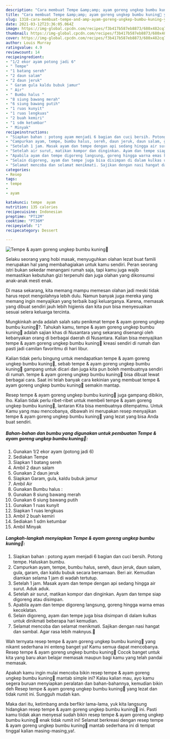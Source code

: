 ```yaml
---
description: "Cara membuat Tempe &amp;amp; ayam goreng ungkep bumbu kuning🍗 yang sedap dan Mudah Dibuat"
title: "Cara membuat Tempe &amp;amp; ayam goreng ungkep bumbu kuning🍗 yang sedap dan Mudah Dibuat"
slug: 1318-cara-membuat-tempe-and-amp-ayam-goreng-ungkep-bumbu-kuning-yang-sedap-dan-mudah-dibuat
date: 2021-03-12T23:36:05.064Z
image: https://img-global.cpcdn.com/recipes/f3b417b587eb8873/680x482cq70/tempe-ayam-goreng-ungkep-bumbu-kuning🍗-foto-resep-utama.jpg
thumbnail: https://img-global.cpcdn.com/recipes/f3b417b587eb8873/680x482cq70/tempe-ayam-goreng-ungkep-bumbu-kuning🍗-foto-resep-utama.jpg
cover: https://img-global.cpcdn.com/recipes/f3b417b587eb8873/680x482cq70/tempe-ayam-goreng-ungkep-bumbu-kuning🍗-foto-resep-utama.jpg
author: Louis Murray
ratingvalue: 4.9
reviewcount: 14
recipeingredient:
- "1/2 ekor ayam potong jadi 6"
- " Tempe"
- "1 batang sereh"
- "2 daun salam"
- "2 daun jeruk"
- " Garam gula kaldu bubuk jamur"
- " Air"
- " Bumbu halus "
- "8 siung bawang merah"
- "6 siung bawang putih"
- "1 ruas kunyit"
- "1 ruas lengkuas"
- "2 buah kemiri"
- "1 sdm ketumbar"
- " Minyak"
recipeinstructions:
- "Siapkan bahan : potong ayam menjadi 6 bagian dan cuci bersih. Potong tempe. Haluskan bumbu."
- "Campurkan ayam, tempe, bumbu halus, sereh, daun jeruk, daun salam, gula, garam, dan kaldu bubuk secara bersamaan. Beri air. Kemudian diamkan selama 1 jam di wadah tertutup."
- "Setelah 1 jam. Masak ayam dan tempe dengan api sedang hingga air surut. Aduk aduk."
- "Setelah air surut, matikan kompor dan dinginkan. Ayam dan tempe siap digoreng atau disimpan."
- "Apabila ayam dan tempe digoreng langsung, goreng hingga warna emas kecoklatan."
- "Selain digoreng, ayam dan tempe juga bisa disimpan di dalam kulkas untuk dinikmati beberapa hari kemudian."
- "Selamat mencoba dan selamat menikmati. Sajikan dengan nasi hangat dan sambal. Agar rasa lebih maknyus.🤗"
categories:
- Resep
tags:
- tempe
- 
- ayam

katakunci: tempe  ayam 
nutrition: 135 calories
recipecuisine: Indonesian
preptime: "PT12M"
cooktime: "PT36M"
recipeyield: "1"
recipecategory: Dessert

---
```



![Tempe &amp; ayam goreng ungkep bumbu kuning🍗](https://img-global.cpcdn.com/recipes/f3b417b587eb8873/680x482cq70/tempe-ayam-goreng-ungkep-bumbu-kuning🍗-foto-resep-utama.jpg)

Selaku seorang yang hobi masak, menyuguhkan olahan lezat buat famili merupakan hal yang membahagiakan untuk kamu sendiri. Peran seorang istri bukan sekedar menangani rumah saja, tapi kamu juga wajib memastikan kebutuhan gizi terpenuhi dan juga olahan yang dikonsumsi anak-anak mesti enak.

Di masa  sekarang, kita memang mampu memesan olahan jadi meski tidak harus repot mengolahnya lebih dulu. Namun banyak juga mereka yang memang ingin menyajikan yang terbaik bagi keluarganya. Karena, memasak yang dibuat sendiri jauh lebih higienis dan kita pun bisa menyesuaikan sesuai selera keluarga tercinta. 



Mungkinkah anda adalah salah satu penikmat tempe &amp; ayam goreng ungkep bumbu kuning🍗?. Tahukah kamu, tempe &amp; ayam goreng ungkep bumbu kuning🍗 adalah sajian khas di Nusantara yang sekarang disenangi oleh kebanyakan orang di berbagai daerah di Nusantara. Kalian bisa menyajikan tempe &amp; ayam goreng ungkep bumbu kuning🍗 kreasi sendiri di rumah dan pasti jadi camilan favoritmu di hari libur.

Kalian tidak perlu bingung untuk mendapatkan tempe &amp; ayam goreng ungkep bumbu kuning🍗, sebab tempe &amp; ayam goreng ungkep bumbu kuning🍗 gampang untuk dicari dan juga kita pun boleh membuatnya sendiri di rumah. tempe &amp; ayam goreng ungkep bumbu kuning🍗 bisa dibuat lewat berbagai cara. Saat ini telah banyak cara kekinian yang membuat tempe &amp; ayam goreng ungkep bumbu kuning🍗 semakin mantap.

Resep tempe &amp; ayam goreng ungkep bumbu kuning🍗 juga gampang dibikin, lho. Kalian tidak perlu ribet-ribet untuk membeli tempe &amp; ayam goreng ungkep bumbu kuning🍗, lantaran Kita bisa membuatnya ditempatmu. Untuk Kamu yang mau mencobanya, dibawah ini merupakan resep menyajikan tempe &amp; ayam goreng ungkep bumbu kuning🍗 yang lezat yang bisa Anda buat sendiri.

<!--inarticleads1-->

##### Bahan-bahan dan bumbu yang digunakan untuk pembuatan Tempe &amp; ayam goreng ungkep bumbu kuning🍗:

1. Gunakan 1/2 ekor ayam (potong jadi 6)
1. Sediakan  Tempe
1. Siapkan 1 batang sereh
1. Ambil 2 daun salam
1. Gunakan 2 daun jeruk
1. Siapkan  Garam, gula, kaldu bubuk jamur
1. Ambil  Air
1. Gunakan  Bumbu halus :
1. Gunakan 8 siung bawang merah
1. Gunakan 6 siung bawang putih
1. Gunakan 1 ruas kunyit
1. Siapkan 1 ruas lengkuas
1. Ambil 2 buah kemiri
1. Sediakan 1 sdm ketumbar
1. Ambil  Minyak




<!--inarticleads2-->

##### Langkah-langkah menyiapkan Tempe &amp; ayam goreng ungkep bumbu kuning🍗:

1. Siapkan bahan : potong ayam menjadi 6 bagian dan cuci bersih. Potong tempe. Haluskan bumbu.
1. Campurkan ayam, tempe, bumbu halus, sereh, daun jeruk, daun salam, gula, garam, dan kaldu bubuk secara bersamaan. Beri air. Kemudian diamkan selama 1 jam di wadah tertutup.
1. Setelah 1 jam. Masak ayam dan tempe dengan api sedang hingga air surut. Aduk aduk.
1. Setelah air surut, matikan kompor dan dinginkan. Ayam dan tempe siap digoreng atau disimpan.
1. Apabila ayam dan tempe digoreng langsung, goreng hingga warna emas kecoklatan.
1. Selain digoreng, ayam dan tempe juga bisa disimpan di dalam kulkas untuk dinikmati beberapa hari kemudian.
1. Selamat mencoba dan selamat menikmati. Sajikan dengan nasi hangat dan sambal. Agar rasa lebih maknyus.🤗




Wah ternyata resep tempe &amp; ayam goreng ungkep bumbu kuning🍗 yang nikamt sederhana ini enteng banget ya! Kamu semua dapat mencobanya. Resep tempe &amp; ayam goreng ungkep bumbu kuning🍗 Cocok banget untuk kita yang baru akan belajar memasak maupun bagi kamu yang telah pandai memasak.

Apakah kamu ingin mulai mencoba bikin resep tempe &amp; ayam goreng ungkep bumbu kuning🍗 mantab simple ini? Kalau kalian mau, ayo kamu segera buruan menyiapkan peralatan dan bahan-bahannya, kemudian bikin deh Resep tempe &amp; ayam goreng ungkep bumbu kuning🍗 yang lezat dan tidak rumit ini. Sungguh mudah kan. 

Maka dari itu, ketimbang anda berfikir lama-lama, yuk kita langsung hidangkan resep tempe &amp; ayam goreng ungkep bumbu kuning🍗 ini. Pasti kamu tiidak akan menyesal sudah bikin resep tempe &amp; ayam goreng ungkep bumbu kuning🍗 enak tidak rumit ini! Selamat berkreasi dengan resep tempe &amp; ayam goreng ungkep bumbu kuning🍗 mantab sederhana ini di tempat tinggal kalian masing-masing,ya!.

